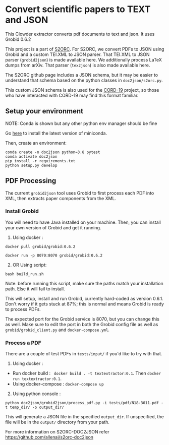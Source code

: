 # Convert scientific papers to TEXT and JSON

This Clowder extractor converts pdf documents to text and json.
It uses Grobid 0.6.2 

This project is a part of [S2ORC](https://github.com/allenai/s2orc). For S2ORC, we convert PDFs to JSON using Grobid and a custom TEI.XML to JSON parser. That TEI.XML to JSON parser (`grobid2json`) is made available here. We additionally process LaTeX dumps from arXiv. That parser (`tex2json`) is also made available here.

The S2ORC github page includes a JSON schema, but it may be easier to understand that schema based on the python classes in `doc2json/s2orc.py`.

This custom JSON schema is also used for the [CORD-19](https://github.com/allenai/cord19) project, so those who have interacted with CORD-19 may find this format familiar.


## Setup your environment

NOTE: Conda is shown but any other python env manager should be fine

Go [here](https://docs.conda.io/en/latest/miniconda.html) to install the latest version of miniconda.

Then, create an environment:

```console
conda create -n doc2json python=3.8 pytest
conda activate doc2json
pip install -r requirements.txt
python setup.py develop
```

## PDF Processing

The current `grobid2json` tool uses Grobid to first process each PDF into XML, then extracts paper components from the XML.

### Install Grobid

You will need to have Java installed on your machine. Then, you can install your own version of Grobid and get it running.

1. Using docker : 
```
docker pull grobid/grobid:0.6.2

docker run -p 8070:8070 grobid/grobid:0.6.2
```

2. OR Using script:

```console
bash build_run.sh
```

Note: before running this script, make sure the paths match your installation path. Else it will fail to install.

This will setup, install and run Grobid, currently hard-coded as version 0.6.1. Don't worry if it gets stuck at 87%; this is normal and means Grobid is ready to process PDFs.

The expected port for the Grobid service is 8070, but you can change this as well. Make sure to edit the port in both the Grobid config file as well as `grobid/grobid_client.py` and `docker-compose.yml`.

### Process a PDF

There are a couple of test PDFs in `tests/input/` if you'd like to try with that.

1. Using docker :
- Run docker build :  ` docker build . -t textextractor:0.1`. Then `docker run textextractor:0.1`.
- Using docker-compose : `docker-compose up`

2. Using python console :

```console
python doc2json/grobid2json/process_pdf.py -i tests/pdf/N18-3011.pdf -t temp_dir/ -o output_dir/
```

This will generate a JSON file in the specified `output_dir`. If unspecified, the file will be in the `output/` directory from your path.

For more information on S2ORC-DOC2JSON refer https://github.com/allenai/s2orc-doc2json

